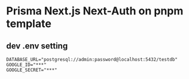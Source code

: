 # Prisma Next.js Next-Auth on pnpm template

## dev .env setting

```
DATABASE_URL="postgresql://admin:password@localhost:5432/testdb"
GOOGLE_ID="***"
GOOGLE_SECRET="***"
```
